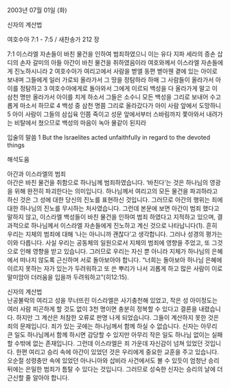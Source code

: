 2003년 07월 01일 (화)

신자의 계산법



여호수아 7:1 - 7:5 / 새찬송가 212 장


7:1 이스라엘 자손들이 바친 물건을 인하여 범죄하였으니 이는 유다 지파 세라의 증손 삽디의 손자 갈미의 아들 아간이 바친 물건을 취하였음이라 여호와께서 이스라엘 자손들에게 진노하시니라 
2 여호수아가 여리고에서 사람을 벧엘 동편 벧아웬 곁에 있는 아이로 보내며 그들에게 일러 가로되 올라가서 그 땅을 정탐하라 하매 그 사람들이 올라가서 아이를 정탐하고 
3 여호수아에게로 돌아와서 그에게 이르되 백성을 다 올라가게 말고 이 삼천 명만 올라가서 아이를 치게 하소서 그들은 소수니 모든 백성을 그리로 보내어 수고롭게 마소서 하므로 
4 백성 중 삼천 명쯤 그리로 올라갔다가 아이 사람 앞에서 도망하니 
5 아이 사람이 그들의 삼십육 인쯤 죽이고 성문 앞에서부터 스바림까지 쫓아와서 내려가는 비탈에서 쳤으므로 백성의 마음이 녹아 물같이 된지라 

입술의 말씀 
1 But the Israelites acted unfaithfully in regard to the devoted things

해석도움





아간과 이스라엘의 범죄  
아간은 바친 물건을 취함으로 하나님께 범죄하였습니다. ‘바친다’는 것은 하나님의 영광을 위해 완전히 파괴한다는 의미입니다. 하나님께서 여리고의 모든 물건을 파괴하라고 하신 것은 그 성에 대한 당신의 진노를 표현하신 것입니다. 그러므로 아간의 행위는 죄에 대한 하나님의 진노를 무시하는 처사였습니다. 그런데 본문에 보면 아간이 범죄 했다고 말하지 않고, 이스라엘 백성들이 바친 물건을 인하여 범죄 하였다고 지적하고 있으며, 결과적으로 하나님께서 이스라엘 자손들에게 진노하고 계신 것으로 나타납니다(1). 흔히 우리는 지체의 범죄에 대해 ‘나는 아니니까 괜찮다’고 생각합니다. 그러나 성경의 평가는 이와 다릅니다. 사실 우리는 공동체의 일원으로서 지체의 범죄에 영향을 주었고, 또 그것으로 인해 영향을 받고 있습니다. 그러므로 우리는 자신 뿐 아니라 지체가 하나님의 은혜에서 떠나지 않도록 근신하며 서로 돌아보아야 합니다. “너희는 돌아보아 하나님 은혜에 이르지 못하는 자가 있는가 두려워하고 또 쓴 뿌리가 나서 괴롭게 하고 많은 사람이 이로 말미암아 더러움을 입을까 두려워하고”(히12:15). 

신자의 계산법  
난공불락의 여리고 성을 무너뜨린 이스라엘은 사기충천해 있었고, 작은 성 아이정도는  여러 사람 피곤하게 할 것도 없이 3천 명이면 충분히 정복할 수 있다고 결론을 내렸습니다. 하지만 그 계산은 처참한 오류로 판명 나게 되었습니다. 그들이 계산하지 못한 것은 죄의 문제입니다. 죄가 있는 곳에는 하나님께서 함께 하실 수 없습니다. 신자는 아무리 큰 일도 하나님께서 함께 하시면 감당할 수 있지만 아무리 작은 일도 하나님 없이는 실패할 수밖에 없는 존재입니다. 그런데 이스라엘은 죄 가운데 자신감이 넘쳐 있었던 것입니다. 한편 여리고 승리 속에 아간이 있었던 것은 우리에게 중요한 교훈을 주고 있습니다. 오순절 성령충만 속에 있었던 아나니아와 삽비라 사건에서도 볼 수 있듯이 엄청난 승리 뒤에는 은밀한 범죄가 틈탈 수 있다는 것입니다. 그러므로 성숙한 신자는 승리의 날에 더 근신할 줄 알아야 합니다.